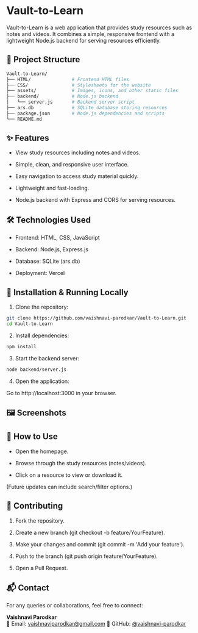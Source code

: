 # Vault-to-Learn

Vault-to-Learn is a web application that provides study resources such as notes and videos. It combines a simple, responsive frontend with a lightweight Node.js backend for serving resources efficiently.

## 📂 Project Structure
```bash
Vault-to-Learn/
├── HTML/               # Frontend HTML files
├── CSS/                # Stylesheets for the website
├── assets/             # Images, icons, and other static files
├── backend/            # Node.js backend
│   └── server.js       # Backend server script
├── ars.db              # SQLite database storing resources
├── package.json        # Node.js dependencies and scripts
└── README.md
```

## ✨ Features

- View study resources including notes and videos.

- Simple, clean, and responsive user interface.

- Easy navigation to access study material quickly.

- Lightweight and fast-loading.

- Node.js backend with Express and CORS for serving resources.

## 🛠 Technologies Used

- Frontend: HTML, CSS, JavaScript

- Backend: Node.js, Express.js

- Database: SQLite (ars.db)

- Deployment: Vercel

## 🚀 Installation & Running Locally

1. Clone the repository:

```bash
git clone https://github.com/vaishnavi-parodkar/Vault-to-Learn.git
cd Vault-to-Learn
```

2. Install dependencies:

```bash
npm install
```

3. Start the backend server:

```bash
node backend/server.js
```

4. Open the application:

Go to http://localhost:3000 in your browser.


## 🖼 Screenshots


## 📝 How to Use

- Open the homepage.

- Browse through the study resources (notes/videos).

- Click on a resource to view or download it.

(Future updates can include search/filter options.)


## 🤝 Contributing

1. Fork the repository.

2. Create a new branch (git checkout -b feature/YourFeature).

3. Make your changes and commit (git commit -m 'Add your feature').

4. Push to the branch (git push origin feature/YourFeature).

5. Open a Pull Request.


## 📬 Contact

For any queries or collaborations, feel free to connect:

**Vaishnavi Parodkar**  
📧 Email: vaishnaviparodkar@gmail.com
🔗 GitHub: [@vaishnavi-parodkar](https://github.com/vaishnavi-parodkar)

